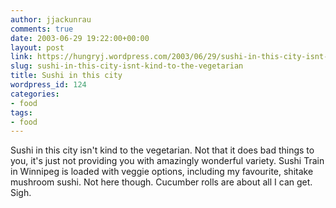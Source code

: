```yaml
---
author: jjackunrau
comments: true
date: 2003-06-29 19:22:00+00:00
layout: post
link: https://hungryj.wordpress.com/2003/06/29/sushi-in-this-city-isnt-kind-to-the-vegetarian/
slug: sushi-in-this-city-isnt-kind-to-the-vegetarian
title: Sushi in this city
wordpress_id: 124
categories:
- food
tags:
- food
---
```


Sushi in this city isn't kind to the vegetarian.  Not that it does bad things to you, it's just not providing you with amazingly wonderful variety.  Sushi Train in Winnipeg is loaded with veggie options, including my favourite, shitake mushroom sushi.  Not here though.  Cucumber rolls are about all I can get.  Sigh.
